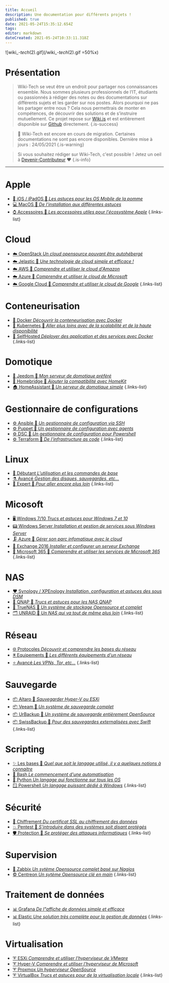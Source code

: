 ```yaml
---
title: Accueil
description: Une documentation pour différents projets !
published: true
date: 2021-05-24T15:35:12.654Z
tags: 
editor: markdown
dateCreated: 2021-05-24T10:33:11.318Z
---
```


![wiki_-_tech_(2).gif](/wiki_-_tech_(2).gif =50%x)

# Présentation
> Wiki-Tech se veut être un endroit pour partager nos connaissances ensemble. 
Nous sommes plusieurs professionnels de l’IT, étudiants ou passionnés à rédiger des notes ou des documentations sur différents sujets et les garder sur nos postes. Alors pourquoi ne pas les partager entre nous ? Cela nous permettrais de monter en compétences, de découvrir des solutions et de s’instruire mutuellement.
Ce projet repose sur [Wiki.js](https://js.wiki) et est entièrement disponible sur [Github](https://github.com/PAPAMICA/Wiki-Tech.io) directement. 
{.is-success}

> 🚧  Wiki-Tech est encore en cours de migration. Certaines documentations ne sont pas encore disponibles.
> Dernière mise à jours : 24/05/2021
{.is-warning}

> Si vous souhaitez rédiger sur Wiki-Tech, c'est possible ! Jetez un oeil à [Devenir-Contributeur](/README) ❤️
{.is-info}

 ---
 
 # Apple
- [📱 iOS / iPadOS 🚧 *Les astuces pour les OS Mobile de la pomme*](/Apple/home#ios-ipados)
- [💻 MacOS 🚧 *De l'installation aux différentes astuces*](/Apple/home#macos)
- [⌚ Accessoires 🚧 *Les accessoires utiles pour l'écosystème Apple*](/Apple/home#accessoires)
{.links-list}
 
 # Cloud
- [☁️ OpenStack *Un cloud opensource pouvant être autohébergé*](/Cloud/home#openstack)
- [☁️ Jelastic 🚧 *Une technologie de cloud simple et efficace !*](/Cloud/home#jelastic)
- [☁️ AWS 🚧 *Comprendre et utiliser le cloud d'Amazon*](/Cloud/home#aws)
- [☁️ Azure 🚧 *Comprendre et utiliser le cloud de Microsoft*](/Cloud/home#azure-cloud)
- [☁️ Google Cloud 🚧 *Comprendre et utiliser le cloud de Google*](/Cloud/home#google-cloud)
{.links-list}

 # Conteneurisation
 - [🐳 Docker *Découvrir la conteneurisation avec Docker*](/Conteneurisation/home#docker)
 - [💠 Kubernetes 🚧 *Aller plus loins avec de la scalabilité et de la haute disponibilité*](/Conteneurisation/home#kubernetes) 
 - [💙 SelfHosted *Déployer des application et des services avec Docker*](/Conteneurisation/home#selfhosted)
{.links-list}

# Domotique
- [🦕 Jeedom 🚧 *Mon serveur de domotique préféré*](/Domotique/home#jeedom)
- [🍎 Homebridge 🚧 *Ajouter la compatibilité avec HomeKit*](/Domotique/home#homebridge)
- [🏠 HomeAssistant 🚧 *Un serveur de domotique simple*](/Domotique/home#homeassistant)
{.links-list}

# Gestionnaire de configurations
- [⚙️ Ansible 🚧 *Un gestionnaire de configuration via SSH*](/Configuration/home#ansible)
- [⚙️ Puppet 🚧 *Un gestionnaire de configuration avec agents*](/Configuration/home#puppet)
- [⚙️ DSC 🚧 *Un gestionnaire de configuration pour Powershell*](/Configuration/home#dsc)
- [⚙️ Terraform 🚧 *De l'infrastructure as code*](/Configuration/home#terraform)
{.links-list}
 
# Linux
- [🧪 Débutant *L'utilisation et les commandes de base*](/Linux/home#débutant)
- [⚗️ Avancé *Gestion des disques, sauvegardes, etc...*](/Linux/home#avancé)
- [🧬 Expert 🚧 *Pour aller encore plus loin*](/Linux/home#expert)
{.links-list}

# Micosoft
- [🖥️ Windows 7/10 *Trucs et astuces pour Windows 7 et 10*](/Microsoft/home#windows-7-10)
- [📟 Windows Server *Installation et gestion de services sous Windows Server*](/Microsoft/home#windowsserver)
- [🗜️ Azure 🚧 *Gérer son parc infomatique avec le cloud*](/Microsoft/home#azure)
- [📧 Exchange 2016 *Installer et configurer un serveur Exchange*](/Microsoft/home#exchange-2016)
- [📌 Microsoft 365 🚧 *Comprendre et utiliser les services de Microsoft 365*](/Microsoft/home#microsoft-365)
{.links-list}

# NAS
- [❤️ Synology / XPEnology *Installation, configuration et astuces des sous DSM*](/NAS/home#synology)
- [📁 QNAP 🚧 *Trucs et astuces pour les NAS QNAP*](/NAS/home#qnap)
- [📂 TrueNAS 🚧 *Un système de stockage Opensource et complet*](/NAS/home#truenas)
- [🗂️ UNRAID 🚧 *Un NAS qui va tout de même plus loin*](/NAS/home#unraid)
{.links-list}

# Réseau
- [🌐 Protocoles *Découvrir et comprendre les bases du réseau*](/Réseau/home#protocoles)
- [🖲️ Equipements 🚧 *Les différents équipements d'un réseau*](/Réseau/home#equipements)
- [⭐ Avancé *Les VPNs, Tor, etc...*](/Réseau/home#avancé)
{.links-list}

# Sauvegarde
- [📦 Altaro 🚧 *Sauvegarder Hyper-V ou ESXi*](/Sauvegarde/home#altaro)
- [📦 Veeam 🚧 *Un système de sauvegarde complet*](/Sauvegarde/home#veeam)
- [📦 UrBackup 🚧 *Un système de sauvegarde entièrement OpenSource*](/Sauvegarde/home#urbackup)
- [📦 SwissBackup 🚧 *Pour des sauvegardes externalisées avec Swift*](/Sauvegarde/home#swissbackup)
{.links-list}

# Scripting
- [✨ Les bases 🚧 *Quel que soit le langage utilisé, il y a quelques notions à connaitre*](/Scripting/home#base)
- [🐧 Bash *Le commencement d'une automatisation*](/Scripting/home#bash)
- [🐍 Python *Un langage qui fonctionne sur tous les OS*](/Scripting/home#python)
- [🪟 Powershell *Un langage puissant dédié à Windows*](/Scripting/home#powershell)
{.links-list}

# Sécurité
- [🔑 Chiffrement *Du certificat SSL au chiffrement des données*](/Sécurité/home#chiffrement)
- [💥 Pentest 🚧 *S'introduire dans des systèmes soit disant protégés*](/Sécurité/home#pentest)
- [🛡️ Protection 🚧 *Se protéger des attaques informatiques*](/Sécurité/home#protection)
{.links-list}

# Supervision
- [💢 Zabbix *Un sytème Opensource complet basé sur Nagios*](/Supervision/home#zabbix)
- [©️ Centreon *Un sytème Opensource clé en main*](/Supervision/home#centreon)
{.links-list}

# Traitement de données
- [📊 Grafana *De l"affiche de données simple et efficace*](/Données/home#grafana)
- [📊 Elastic *Une solution très complète pour la gestion de données*](/Données/home#elastic)
{.links-list}

# Virtualisation
- [➰ ESXi *Comprendre et utiliser l'hyperviseur de VMware*](/Virtualisation/home#vmware-esxi)
- [➰ Hyper-V *Comprendre et utiliser l'hyperviseur de Microsoft*](/Virtualisation/home#hyper-v)
- [➰ Proxmox *Un hyperviseur OpenSource*](/Virtualisation/home#proxmox)
- [➰ VirtualBox *Trucs et astuces pour de la virtualisation locale*](/Virtualisation/home#virtualbox)
{.links-list}